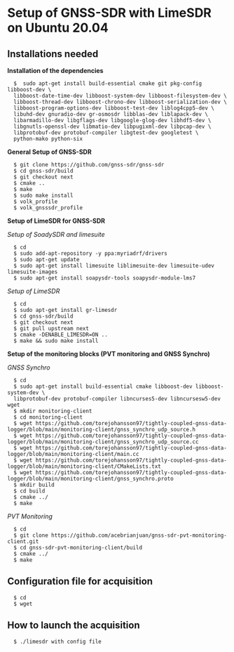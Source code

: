 # Setup of GNSS-SDR with LimeSDR on Ubuntu 20.04
## Installations needed

**Installation of the dependencies**

      $  sudo apt-get install build-essential cmake git pkg-config libboost-dev \
      libboost-date-time-dev libboost-system-dev libboost-filesystem-dev \
      libboost-thread-dev libboost-chrono-dev libboost-serialization-dev \
      libboost-program-options-dev libboost-test-dev liblog4cpp5-dev \
      libuhd-dev gnuradio-dev gr-osmosdr libblas-dev liblapack-dev \
      libarmadillo-dev libgflags-dev libgoogle-glog-dev libhdf5-dev \
      libgnutls-openssl-dev libmatio-dev libpugixml-dev libpcap-dev \
      libprotobuf-dev protobuf-compiler libgtest-dev googletest \
      python-mako python-six


**General Setup of GNSS-SDR**

      $ git clone https://github.com/gnss-sdr/gnss-sdr  
      $ cd gnss-sdr/build  
      $ git checkout next  
      $ cmake ..  
      $ make  
      $ sudo make install
      $ volk_profile  
      $ volk_gnsssdr_profile  

**Setup of LimeSDR for GNSS-SDR**

*Setup of SoadySDR and limesuite*

      $ cd  
      $ sudo add-apt-repository -y ppa:myriadrf/drivers  
      $ sudo apt-get update  
      $ sudo apt-get install limesuite liblimesuite-dev limesuite-udev limesuite-images  
      $ sudo apt-get install soapysdr-tools soapysdr-module-lms7

*Setup of LimeSDR*

      $ cd  
      $ sudo apt-get install gr-limesdr  
      $ cd gnss-sdr/build  
      $ git checkout next  
      $ git pull upstream next  
      $ cmake -DENABLE_LIMESDR=ON ..  
      $ make && sudo make install  


**Setup of the monitoring blocks (PVT monitoring and GNSS Synchro)**

*GNSS Synchro*

      $ cd
      $ sudo apt-get install build-essential cmake libboost-dev libboost-system-dev \
      libprotobuf-dev protobuf-compiler libncurses5-dev libncursesw5-dev wget  
      $ mkdir monitoring-client  
      $ cd monitoring-client  
      $ wget https://github.com/torejohansson97/tightly-coupled-gnss-data-logger/blob/main/monitoring-client/gnss_synchro_udp_source.h  
      $ wget https://github.com/torejohansson97/tightly-coupled-gnss-data-logger/blob/main/monitoring-client/gnss_synchro_udp_source.cc
      $ wget https://github.com/torejohansson97/tightly-coupled-gnss-data-logger/blob/main/monitoring-client/main.cc
      $ wget https://github.com/torejohansson97/tightly-coupled-gnss-data-logger/blob/main/monitoring-client/CMakeLists.txt
      $ wget https://github.com/torejohansson97/tightly-coupled-gnss-data-logger/blob/main/monitoring-client/gnss_synchro.proto
      $ mkdir build
      $ cd build  
      $ cmake ../  
      $ make  

*PVT Monitoring*

      $ cd
      $ git clone https://github.com/acebrianjuan/gnss-sdr-pvt-monitoring-client.git
      $ cd gnss-sdr-pvt-monitoring-client/build  
      $ cmake ../  
      $ make  


## Configuration file for acquisition

      $ cd
      $ wget 

## How to launch the acquisition

      $ ./limesdr with config file  


